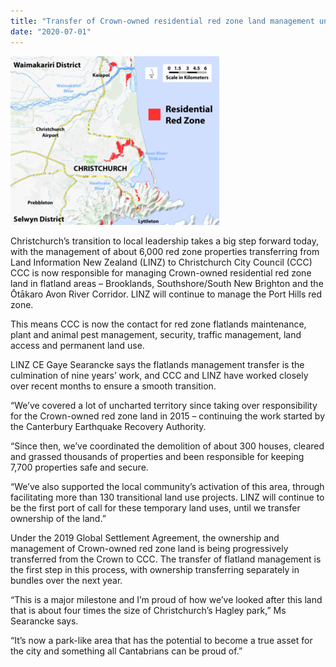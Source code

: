 ```yaml
---
title: "Transfer of Crown-owned residential red zone land management underway"
date: "2020-07-01"
---
```

![Christchurch red zone](redzone.png)

Christchurch’s transition to local leadership takes a big step forward today, with the management of about 6,000 red zone properties transferring from Land Information New Zealand (LINZ) to Christchurch City Council (CCC) 
CCC is now responsible for managing Crown-owned residential red zone land in flatland areas – Brooklands, Southshore/South New Brighton and the Ōtākaro Avon River Corridor. LINZ will continue to manage the Port Hills red zone.

This means CCC is now the contact for red zone flatlands maintenance, plant and animal pest management, security, traffic management, land access and permanent land use.

LINZ CE Gaye Searancke says the flatlands management transfer is the culmination of nine years’ work, and CCC and LINZ have worked closely over recent months to ensure a smooth transition.

“We’ve covered a lot of uncharted territory since taking over responsibility for the Crown-owned red zone land  in 2015 – continuing the work started by the Canterbury Earthquake Recovery Authority.

“Since then, we’ve coordinated the demolition of about 300 houses, cleared and grassed thousands of properties and been responsible for keeping 7,700 properties safe and secure.

“We’ve also supported the local community’s activation of this area, through facilitating more than 130 transitional land use projects. LINZ will continue to be the first port of call for these temporary land uses, until we transfer ownership of the land.”
 

Under the 2019 Global Settlement Agreement, the ownership and management of Crown-owned red zone land is being progressively transferred from the Crown to CCC. The transfer of flatland management is the first step in this process, with ownership transferring separately in bundles over the next year.
 
“This is a major milestone and I’m proud of how we’ve looked after this land that is about four times the size of Christchurch’s Hagley park,” Ms Searancke says.

“It’s now a park-like area that has the potential to become a true asset for the city and something all Cantabrians can be proud of.”
